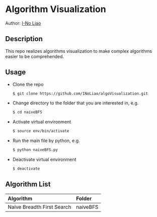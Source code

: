# Algorithm Visualization

Author: [I-No Liao](https://inoliao.info)

## Description

This repo realizes algorithms visualization to make complex algorithms easier to be comprehended.

## Usage

* Clone the repo

  ```bash
  $ git clone https://github.com/INoLiao/algoVisualization.git
  ```

* Change directory to the folder that you are interested in, e.g.

  ```bash
  $ cd naiveBFS
  ```

* Activate virtual environment

  ```bash
  $ source env/bin/activate
  ```

* Run the main file by python, e.g.

  ```bash
  $ python naiveBFS.py
  ```

* Deactivate virtual environment

  ```bash
  $ deactivate
  ```

## Algorithm List

| Algorithm | Folder |
|:--------- |:------ |
| Naive Breadth First Search | naiveBFS |